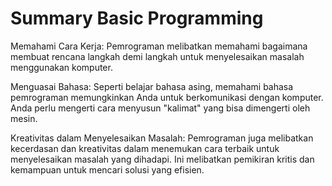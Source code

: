 # Summary Basic Programming

Memahami Cara Kerja: Pemrograman melibatkan memahami bagaimana membuat rencana langkah demi langkah untuk menyelesaikan masalah menggunakan komputer.

Menguasai Bahasa: Seperti belajar bahasa asing, memahami bahasa pemrograman memungkinkan Anda untuk berkomunikasi dengan komputer. Anda perlu mengerti cara menyusun "kalimat" yang bisa dimengerti oleh mesin.

Kreativitas dalam Menyelesaikan Masalah: Pemrograman juga melibatkan kecerdasan dan kreativitas dalam menemukan cara terbaik untuk menyelesaikan masalah yang dihadapi. Ini melibatkan pemikiran kritis dan kemampuan untuk mencari solusi yang efisien.